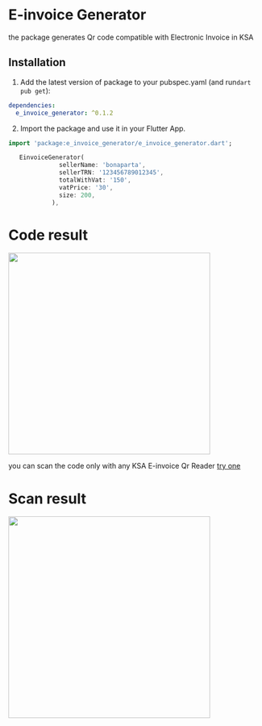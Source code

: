# E-invoice Generator

the package generates Qr code compatible with Electronic Invoice in KSA

## Installation

1. Add the latest version of package to your pubspec.yaml (and run`dart pub get`):

```yaml
dependencies:
  e_invoice_generator: ^0.1.2
```

2. Import the package and use it in your Flutter App.

```dart
import 'package:e_invoice_generator/e_invoice_generator.dart';
```

```dart
   EinvoiceGenerator(
              sellerName: 'bonaparta',
              sellerTRN: '123456789012345',
              totalWithVat: '150',
              vatPrice: '30',
              size: 200,
            ),
```

# Code result

<img  src="https://user-images.githubusercontent.com/67749770/156078667-3be275d4-5419-4b08-a4f0-f07b76c27fa2.png"  width="400">

you can scan the code only with any KSA E-invoice Qr Reader [try one](https://play.google.com/store/apps/details?id=com.posbankbh.einvoiceqrreader)

# Scan result

<img  src="https://user-images.githubusercontent.com/67749770/156076878-77b5efef-5d58-436c-92de-41cdb99411a3.jpg"  width="400">

